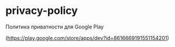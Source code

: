 # privacy-policy
Политика приватности для Google Play

(https://play.google.com/store/apps/dev?id=8616669191551154201)
